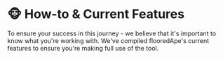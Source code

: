 # 🐵 How-to & Current Features

To ensure your success in this journey - we believe that it's important to know what you're working with. We've compiled flooredApe's current features to ensure you're making full use of the tool.&#x20;
